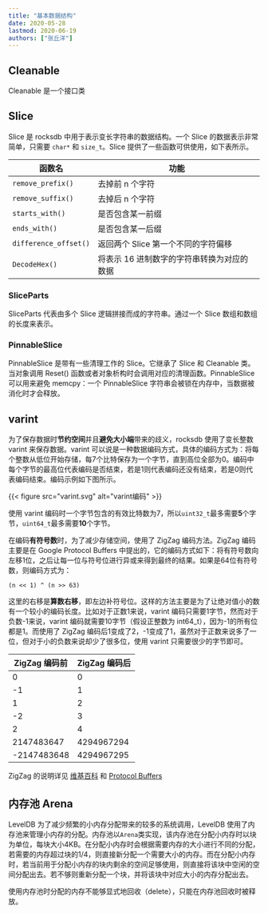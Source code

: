 ```yaml
---
title: "基本数据结构"
date: 2020-05-28
lastmod: 2020-06-19
authors: ["张丘洋"]
---
```


## Cleanable

Cleanable 是一个接口类

## Slice

Slice 是 rocksdb 中用于表示变长字符串的数据结构。一个 Slice 的数据表示非常简单，只需要 `char*` 和 `size_t`。Slice 提供了一些函数可供使用，如下表所示。

| 函数名                | 功能                                       |
| --------------------- | ------------------------------------------ |
| `remove_prefix()`     | 去掉前 n 个字符                            |
| `remove_suffix()`     | 去掉后 n 个字符                            |
| `starts_with()`       | 是否包含某一前缀                           |
| `ends_with()`         | 是否包含某一后缀                           |
| `difference_offset()` | 返回两个 Slice 第一个不同的字符偏移        |
| `DecodeHex()`         | 将表示 16 进制数字的字符串转换为对应的数据 |

### SliceParts

SliceParts 代表由多个 Slice 逻辑拼接而成的字符串。通过一个 Slice 数组和数组的长度来表示。

### PinnableSlice

PinnableSlice 是带有一些清理工作的 Slice。它继承了 Slice 和 Cleanable 类。当对象调用 Reset() 函数或者对象析构时会调用对应的清理函数。PinnableSlice 可以用来避免 memcpy：一个 PinnableSlice 字符串会被锁在内存中，当数据被消化时才会释放。

## varint

为了保存数据时**节约空间**并且**避免大小端**带来的歧义，rocksdb 使用了变长整数 varint 来保存数据。varint 可以说是一种数据编码方式，具体的编码方式为：将每个整数从低位开始存储，每7个比特保存为一个字节，直到高位全部为0。编码中每个字节的最高位代表编码是否结束，若是1则代表编码还没有结束，若是0则代表编码结束。编码示例如下图所示。

{{< figure src="varint.svg" alt="varint编码" >}}

使用 varint 编码时一个字节包含的有效比特数为7，所以`uint32_t`最多需要**5**个字节，`uint64_t`最多需要**10**个字节。

在编码**有符号数**时，为了减少存储空间，使用了 ZigZag 编码方法。ZigZag 编码主要是在 Google Protocol Buffers 中提出的，它的编码方式如下：将有符号数向左移1位，之后让每一位与符号位进行异或来得到最终的结果。如果是64位有符号数，则编码方式为：

    (n << 1) ^ (n >> 63)

这里的右移是**算数右移**，即左边补符号位。这样的方法主要是为了让绝对值小的数有一个较小的编码长度。比如对于正数1来说，varint 编码只需要1字节，然而对于负数-1来说，varint 编码就需要10字节（假设正整数为 int64_t），因为-1的所有位都是1。而使用了 ZigZag 编码后1变成了2，-1变成了1，虽然对于正数来说多了一位，但对于小的负数来说却少了很多位，使用 varint 只需要很少的字节即可。

| ZigZag 编码前 | ZigZag 编码后 |
| ------------- | ------------- |
| 0             | 0             |
| -1            | 1             |
| 1             | 2             |
| -2            | 3             |
| 2             | 4             |
| 2147483647    | 4294967294    |
| -2147483648   | 4294967295    |

ZigZag 的说明详见 [维基百科](https://en.wikipedia.org/wiki/Variable-length_quantity#Zigzag_encoding) 和 [Protocol Buffers](https://developers.google.com/protocol-buffers/docs/encoding#signed-integers)

## 内存池 Arena

LevelDB 为了减少频繁的小内存分配带来的较多的系统调用，LevelDB 使用了内存池来管理小内存的分配。内存池以`Arena`类实现，该内存池在分配小内存时以块为单位，每块大小4KB。在分配小内存时会根据需要内存的大小进行不同的分配，若需要的内存超过块的1/4，则直接新分配一个需要大小的内存。而在分配小内存时，若当前用于分配小内存的块内剩余的空间足够使用，则直接将该块中空闲的空间分配出去。若不够则重新分配一个块，并将该块中对应大小的内存分配出去。

使用内存池时分配的内存不能够显式地回收（delete），只能在内存池回收时被释放。
